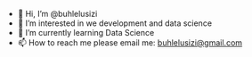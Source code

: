 - 👋 Hi, I’m @buhlelusizi
- 👀 I’m interested in we development and data science
- 🌱 I’m currently learning Data Science
- 📫 How to reach me please email me: buhlelusizi@gmail.com

<!---
buhlelusizi/buhlelusizi is a ✨ special ✨ repository because its `README.md` (this file) appears on your GitHub profile.
You can click the Preview link to take a look at your changes.
--->
